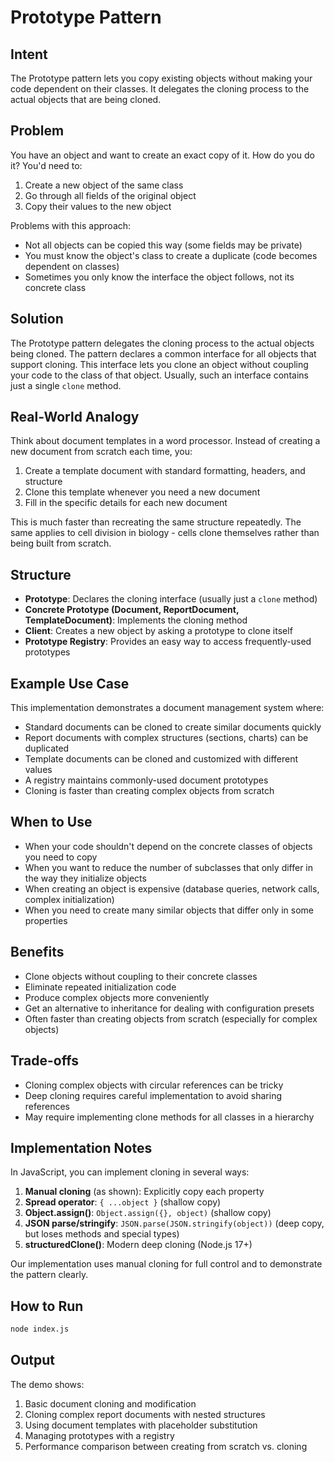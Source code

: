 # Prototype Pattern

## Intent
The Prototype pattern lets you copy existing objects without making your code dependent on their classes. It delegates the cloning process to the actual objects that are being cloned.

## Problem
You have an object and want to create an exact copy of it. How do you do it? You'd need to:
1. Create a new object of the same class
2. Go through all fields of the original object
3. Copy their values to the new object

Problems with this approach:
- Not all objects can be copied this way (some fields may be private)
- You must know the object's class to create a duplicate (code becomes dependent on classes)
- Sometimes you only know the interface the object follows, not its concrete class

## Solution
The Prototype pattern delegates the cloning process to the actual objects being cloned. The pattern declares a common interface for all objects that support cloning. This interface lets you clone an object without coupling your code to the class of that object. Usually, such an interface contains just a single `clone` method.

## Real-World Analogy
Think about document templates in a word processor. Instead of creating a new document from scratch each time, you:
1. Create a template document with standard formatting, headers, and structure
2. Clone this template whenever you need a new document
3. Fill in the specific details for each new document

This is much faster than recreating the same structure repeatedly. The same applies to cell division in biology - cells clone themselves rather than being built from scratch.

## Structure
- **Prototype**: Declares the cloning interface (usually just a `clone` method)
- **Concrete Prototype (Document, ReportDocument, TemplateDocument)**: Implements the cloning method
- **Client**: Creates a new object by asking a prototype to clone itself
- **Prototype Registry**: Provides an easy way to access frequently-used prototypes

## Example Use Case
This implementation demonstrates a document management system where:
- Standard documents can be cloned to create similar documents quickly
- Report documents with complex structures (sections, charts) can be duplicated
- Template documents can be cloned and customized with different values
- A registry maintains commonly-used document prototypes
- Cloning is faster than creating complex objects from scratch

## When to Use
- When your code shouldn't depend on the concrete classes of objects you need to copy
- When you want to reduce the number of subclasses that only differ in the way they initialize objects
- When creating an object is expensive (database queries, network calls, complex initialization)
- When you need to create many similar objects that differ only in some properties

## Benefits
- Clone objects without coupling to their concrete classes
- Eliminate repeated initialization code
- Produce complex objects more conveniently
- Get an alternative to inheritance for dealing with configuration presets
- Often faster than creating objects from scratch (especially for complex objects)

## Trade-offs
- Cloning complex objects with circular references can be tricky
- Deep cloning requires careful implementation to avoid sharing references
- May require implementing clone methods for all classes in a hierarchy

## Implementation Notes
In JavaScript, you can implement cloning in several ways:
1. **Manual cloning** (as shown): Explicitly copy each property
2. **Spread operator**: `{ ...object }` (shallow copy)
3. **Object.assign()**: `Object.assign({}, object)` (shallow copy)
4. **JSON parse/stringify**: `JSON.parse(JSON.stringify(object))` (deep copy, but loses methods and special types)
5. **structuredClone()**: Modern deep cloning (Node.js 17+)

Our implementation uses manual cloning for full control and to demonstrate the pattern clearly.

## How to Run
```bash
node index.js
```

## Output
The demo shows:
1. Basic document cloning and modification
2. Cloning complex report documents with nested structures
3. Using document templates with placeholder substitution
4. Managing prototypes with a registry
5. Performance comparison between creating from scratch vs. cloning
